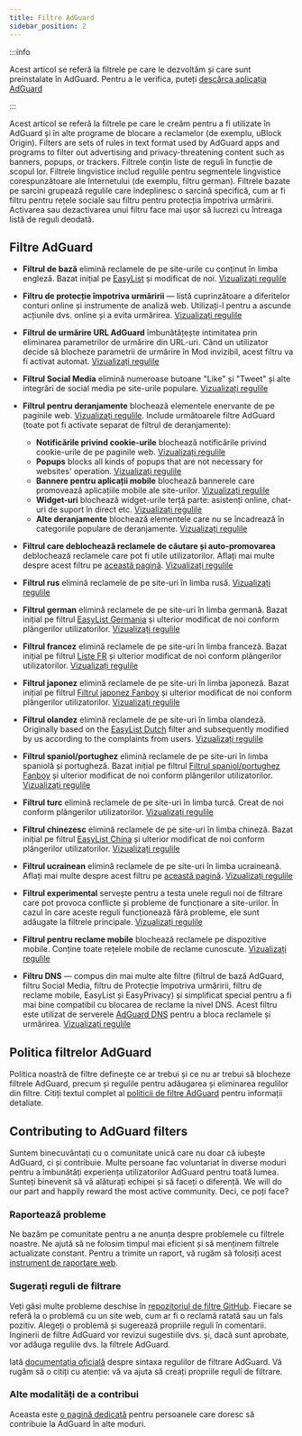 ```yaml
---
title: Filtre AdGuard
sidebar_position: 2
---
```


:::info

Acest articol se referă la filtrele pe care le dezvoltăm și care sunt preinstalate în AdGuard. Pentru a le verifica, puteți [descărca aplicația AdGuard](https://agrd.io/download-kb-adblock)

:::

Acest articol se referă la filtrele pe care le creăm pentru a fi utilizate în AdGuard și în alte programe de blocare a reclamelor (de exemplu, uBlock Origin). Filters are sets of rules in text format used by AdGuard apps and programs to filter out advertising and privacy-threatening content such as banners, popups, or trackers. Filtrele conțin liste de reguli în funcție de scopul lor. Filtrele lingvistice includ regulile pentru segmentele lingvistice corespunzătoare ale Internetului (de exemplu, filtru german). Filtrele bazate pe sarcini grupează regulile care îndeplinesc o sarcină specifică, cum ar fi filtru pentru rețele sociale sau filtru pentru protecția împotriva urmăririi. Activarea sau dezactivarea unui filtru face mai ușor să lucrezi cu întreaga listă de reguli deodată.

## Filtre AdGuard

- **Filtrul de bază** elimină reclamele de pe site-urile cu conținut în limba engleză. Bazat inițial pe [EasyList](https://easylist.to/) și modificat de noi. [Vizualizați regulile](https://raw.githubusercontent.com/AdguardTeam/FiltersRegistry/master/filters/filter_2_Base/filter.txt)
- **Filtru de protecție împotriva urmăririi** — listă cuprinzătoare a diferitelor conturi online și instrumente de analiză web. Utilizați-l pentru a ascunde acțiunile dvs. online și a evita urmărirea. [Vizualizați regulile](https://raw.githubusercontent.com/AdguardTeam/FiltersRegistry/master/filters/filter_3_Spyware/filter.txt)
- **Filtrul de urmărire URL AdGuard** îmbunătățește intimitatea prin eliminarea parametrilor de urmărire din URL-uri. Când un utilizator decide să blocheze parametrii de urmărire în Mod invizibil, acest filtru va fi activat automat. [Vizualizați regulile](https://raw.githubusercontent.com/AdguardTeam/FiltersRegistry/master/filters/filter_17_TrackParam/filter.txt)
- **Filtrul Social Media** elimină numeroase butoane "Like" și "Tweet" și alte integrări de social media pe site-urile populare. [Vizualizați regulile](https://raw.githubusercontent.com/AdguardTeam/FiltersRegistry/master/filters/filter_4_Social/filter.txt)
- **Filtrul pentru deranjamente** blochează elementele enervante de pe paginile web. [Vizualizați regulile](https://raw.githubusercontent.com/AdguardTeam/FiltersRegistry/master/filters/filter_14_Annoyances/filter.txt). Include următoarele filtre AdGuard (toate pot fi activate separat de filtrul de deranjamente):

    - **Notificările privind cookie-urile** blochează notificările privind cookie-urile de pe paginile web. [Vizualizați regulile](https://raw.githubusercontent.com/AdguardTeam/FiltersRegistry/master/filters/filter_18_Annoyances_Cookies/filter.txt)
    - **Popups** blocks all kinds of popups that are not necessary for websites' operation. [Vizualizați regulile](https://raw.githubusercontent.com/AdguardTeam/FiltersRegistry/master/filters/filter_19_Annoyances_Popups/filter.txt)
    - **Bannere pentru aplicații mobile** blochează bannerele care promovează aplicațiile mobile ale site-urilor. [Vizualizați regulile](https://raw.githubusercontent.com/AdguardTeam/FiltersRegistry/master/filters/filter_20_Annoyances_MobileApp/filter.txt)
    - **Widget-uri** blochează widget-urile terță parte: asistenți online, chat-uri de suport în direct etc. [Vizualizați regulile](https://raw.githubusercontent.com/AdguardTeam/FiltersRegistry/master/filters/filter_22_Annoyances_Widgets/filter.txt)
    - **Alte deranjamente** blochează elementele care nu se încadrează în categoriile populare de deranjamente. [Vizualizați regulile](https://raw.githubusercontent.com/AdguardTeam/FiltersRegistry/master/filters/filter_21_Annoyances_Other/filter.txt)

- **Filtrul care deblochează reclamele de căutare și auto-promovarea** deblochează reclamele care pot fi utile utilizatorilor. Aflați mai multe despre acest filtru pe [această pagină](../search-ads). [Vizualizați regulile](https://raw.githubusercontent.com/AdguardTeam/FiltersRegistry/master/filters/filter_10_Useful/filter.txt)
- **Filtrul rus** elimină reclamele de pe site-uri în limba rusă. [Vizualizați regulile](https://raw.githubusercontent.com/AdguardTeam/FiltersRegistry/master/filters/filter_1_Russian/filter.txt)
- **Filtrul german** elimină reclamele de pe site-uri în limba germană. Bazat inițial pe filtrul [EasyList Germania](https://easylist.to/) și ulterior modificat de noi conform plângerilor utilizatorilor. [Vizualizați regulile](https://raw.githubusercontent.com/AdguardTeam/FiltersRegistry/master/filters/filter_6_German/filter.txt)
- **Filtrul francez** elimină reclamele de pe site-uri în limba franceză. Bazat inițial pe filtrul [Liste FR](https://forums.lanik.us/viewforum.php?f=91) și ulterior modificat de noi conform plângerilor utilizatorilor. [Vizualizați regulile](https://raw.githubusercontent.com/AdguardTeam/FiltersRegistry/master/filters/filter_16_French/filter.txt)
- **Filtrul japonez** elimină reclamele de pe site-uri în limba japoneză. Bazat inițial pe filtrul [Filtrul japonez Fanboy](https://www.fanboy.co.nz/fanboy-japanese.txt) și ulterior modificat de noi conform plângerilor utilizatorilor. [Vizualizați regulile](https://raw.githubusercontent.com/AdguardTeam/FiltersRegistry/master/filters/filter_7_Japanese/filter.txt)
- **Filtrul olandez** elimină reclamele de pe site-uri în limba olandeză. Originally based on the [EasyList Dutch](https://easylist.to/) filter and subsequently modified by us according to the complaints from users. [Vizualizați regulile](https://raw.githubusercontent.com/AdguardTeam/FiltersRegistry/master/filters/filter_8_Dutch/filter.txt)
- **Filtrul spaniol/portughez** elimină reclamele de pe site-uri în limba spaniolă și portugheză. Bazat inițial pe filtrul [Filtrul spaniol/portughez Fanboy](https://www.fanboy.co.nz/fanboy-espanol.txt) și ulterior modificat de noi conform plângerilor utilizatorilor. [Vizualizați regulile](https://raw.githubusercontent.com/AdguardTeam/FiltersRegistry/master/filters/filter_9_Spanish/filter.txt)
- **Filtrul turc** elimină reclamele de pe site-uri în limba turcă. Creat de noi conform plângerilor utilizatorilor. [Vizualizați regulile](https://raw.githubusercontent.com/AdguardTeam/FiltersRegistry/master/filters/filter_13_Turkish/filter.txt)
- **Filtrul chinezesc** elimină reclamele de pe site-uri în limba chineză. Bazat inițial pe filtrul [EasyList China](https://github.com/easylist/easylistchina) și ulterior modificat de noi conform plângerilor utilizatorilor. [Vizualizați regulile](https://raw.githubusercontent.com/AdguardTeam/FiltersRegistry/master/filters/filter_224_Chinese/filter.txt)
- **Filtrul ucrainean** elimină reclamele de pe site-uri în limba ucraineană. Aflați mai multe despre acest filtru pe [această pagină](https://adguard.com/en/blog/ukrainian-filter.html). [Vizualizați regulile](https://raw.githubusercontent.com/AdguardTeam/FiltersRegistry/master/filters/filter_23_Ukrainian/filter.txt)
- **Filtrul experimental** servește pentru a testa unele reguli noi de filtrare care pot provoca conflicte și probleme de funcționare a site-urilor. În cazul în care aceste reguli funcționează fără probleme, ele sunt adăugate la filtrele principale. [Vizualizați regulile](https://raw.githubusercontent.com/AdguardTeam/FiltersRegistry/master/filters/filter_5_Experimental/filter.txt)
- **Filtrul pentru reclame mobile** blochează reclamele pe dispozitive mobile. Conține toate rețelele mobile de reclame cunoscute. [Vizualizați regulile](https://raw.githubusercontent.com/AdguardTeam/FiltersRegistry/master/filters/filter_11_Mobile/filter.txt)
- **Filtru DNS** — compus din mai multe alte filtre (filtrul de bază AdGuard, filtru Social Media, filtru de Protecție împotriva urmăririi, filtru de reclame mobile, EasyList și EasyPrivacy) și simplificat special pentru a fi mai bine compatibil cu blocarea de reclame la nivel DNS. Acest filtru este utilizat de serverele [AdGuard DNS](https://adguard-dns.io/kb) pentru a bloca reclamele și urmărirea. [Vizualizați regulile](https://raw.githubusercontent.com/AdguardTeam/FiltersRegistry/master/filters/filter_15_DnsFilter/filter.txt)

## Politica filtrelor AdGuard

Politica noastră de filtre definește ce ar trebui și ce nu ar trebui să blocheze filtrele AdGuard, precum și regulile pentru adăugarea și eliminarea regulilor din filtre. Citiți textul complet al [politicii de filtre AdGuard](../filter-policy) pentru informații detaliate.

## Contributing to AdGuard filters

Suntem binecuvântați cu o comunitate unică care nu doar că iubește AdGuard, ci și contribuie. Multe persoane fac voluntariat în diverse moduri pentru a îmbunătăți experiența utilizatorilor AdGuard pentru toată lumea. Sunteți binevenit să vă alăturați echipei și să faceți o diferență. We will do our part and happily reward the most active community. Deci, ce poți face?

### Raportează probleme

Ne bazăm pe comunitate pentru a ne anunța despre problemele cu filtrele noastre. Ne ajută să ne folosim timpul mai eficient și să menținem filtrele actualizate constant. Pentru a trimite un raport, vă rugăm să folosiți acest [instrument de raportare web](https://agrd.io/report).

### Sugerați reguli de filtrare

Veți găsi multe probleme deschise în [repozitoriul de filtre GitHub](https://github.com/AdguardTeam/AdguardFilters/issues). Fiecare se referă la o problemă cu un site web, cum ar fi o reclamă ratată sau un fals pozitiv. Alegeți o problemă și sugerează propriile reguli în comentarii. Inginerii de filtre AdGuard vor revizui sugestiile dvs. și, dacă sunt aprobate, vor adăuga regulile dvs. la filtrele AdGuard.

Iată [documentația oficială](../create-own-filters) despre sintaxa regulilor de filtrare AdGuard. Vă rugăm să o citiți cu atenție: vă va ajuta să creați propriile reguli de filtrare.

### Alte modalități de a contribui

Aceasta este [o pagină dedicată](https://adguard.com/contribute.html) pentru persoanele care doresc să contribuie la AdGuard în alte moduri.
